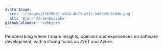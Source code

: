 ```yaml
---
avatarImage:
  src: '~/images/736706d1-d849-4b73-a31e-5d03e5c3c6db.png'
  alt: 'Bjorn Vandenbussche'
githubCalendar: 'vdbbjorn'
---
```


Personal blog where I share insights, opinions and experiences on software development, with a strong focus on .NET and Azure. 
